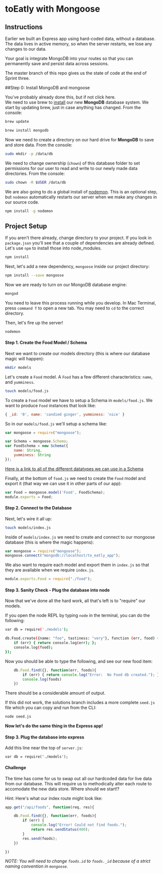 # toEatly with Mongoose

## Instructions
Earlier we built an Express app using hard-coded data, without a database. The data lives in active memory, so when the server restarts, we lose any changes to our data.

Your goal is integrate MongoDB into your routes so that you can permanently save and persist data across sessions.

The master branch of this repo gives us the state of code at the end of Sprint three.


##Step 0:  Install MongoDB and mongoose

<detail><summary>You've probably already done this, but if not click here.</summary>
We need to use brew to [install](http://docs.mongodb.org/manual/tutorial/install-mongodb-on-os-x/) our new **MongoDB** database system. We start by updating brew, just in case anything has changed. From the console:

```bash
brew update

brew install mongodb
```

Now we need to create a directory on our hard drive for **MongoDB** to save and store data. From the console:

```bash
sudo mkdir -p /data/db
```

We need to change ownership (`chown`) of this database folder to set permissions for our user to read and write to our newly made data directories. From the console:

```bash
sudo chown -R $USER /data/db
```

We are also going to do a global install of [nodemon](http://nodemon.io). This is an optional step, but `nodemon` automatically restarts our server when we make any changes in our source code.

```bash
npm install -g nodemon
```
</detail>

## Project Setup

If you aren't there already, change directory to your project. If you look in `package.json` you'll see that a couple of dependencies are already defined.  Let's use `npm` to install those into node_modules.

```bash
npm install
```

Next, let's add a new dependency, `mongoose` inside our project directory:

``` bash
npm install --save mongoose
```

Now we are ready to turn on our MongoDB database engine:

```bash
mongod
```

You need to leave this process running while you develop. In Mac Terminal, press `command T` to open a new tab.  You may need to `cd` to the correct directory.

Then, let's fire up the server!

```bash
nodemon
```

#### Step 1. Create the Food Model / Schema

Next we want to create our models directory (this is where our database magic will happen):

``` bash
mkdir models
```

Let's create a `Food` model. A `Food` has a few different characteristics: `name`, and `yumminess`.

```bash
touch models/food.js
```

To create a `Food` model we have to setup a Schema in `models/food.js`.  We want to produce `Food` instances that look like:

```js
{ _id: '0', name: 'candied ginger', yumminess: 'nice' }
```

So in our `models/food.js` we'll setup a schema like:

```js
var mongoose = require("mongoose");

var Schema = mongoose.Schema;
var FoodSchema = new Schema({
    name: String,
    yumminess: String
});
```

[Here is a link to all of the different datatypes we can use in a Schema](http://mongoosejs.com/docs/schematypes.html)

Finally, at the bottom of `food.js` we need to create the `Food` model and export it (that way we can use it in other parts of our app):

```js
var Food = mongoose.model('Food', FoodSchema);
module.exports = Food;
```

#### Step 2. Connect to the Database
Next, let's wire it all up:

```bash
touch models/index.js
```

Inside of `models/index.js` we need to create and connect to our mongoose database (this is where the magic happens):

``` javascript
var mongoose = require("mongoose");
mongoose.connect("mongodb://localhost/to_eatly_app");
```

We also want to require each model and export them in `index.js` so that they are available when we require `index.js`.

```js
module.exports.Food = require("./food");
```

#### Step 3. Sanity Check - Plug the database into node

Now that we've done all the hard work, all that's left is to "require" our models.

If you open the node REPL by typing `node` in the terminal, you can do the following:

```bash
var db = require('./models');

db.Food.create({name: "foo", tastiness: "very"}, function (err, food) {
    if (err) { return console.log(err); };
    console.log(food);
});
```

Now you should be able to type the following, and see our new food item:

```js
    db.Food.find({}, function(err, foods){
        if (err) { return console.log("Error:  No Food db created."); }
        console.log(foods)
    })
```

There should be a considerable amount of output.

If this did not work, the solutions branch includes a more complete `seed.js` file which you can copy and run from the CLI:

```bash
node seed.js
```

**Now let's do the same thing in the Express app!**

#### Step 3. Plug the database into express

Add this line near the top of `server.js`:

```
var db = require('./models');
```

#### Challenge

The time has come for us to swap out all our hardcoded data for live data from our database. This will require us to methodically alter each route to accomodate the new data store. Where should we start!?

Hint: Here's what our index route might look like:

``` js
app.get("/api/foods", function(req, res){

    db.Food.find({}, function(err, foods){
        if (err) {
            console.log("Error! Could not find foods.");
            return res.sendStatus(400);
        }
        res.send(foods);
    })

})
```

*NOTE: You will need to change `foods.id` to `foods._id` because of a strict naming convention in `mongoose`.*
